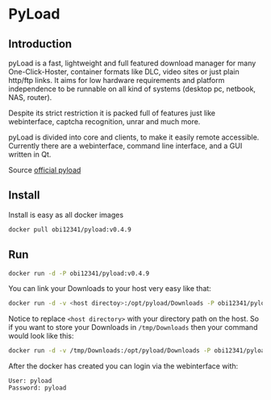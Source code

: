 PyLoad
=========

Introduction
----
pyLoad is a fast, lightweight and full featured download manager for many One-Click-Hoster, container formats like DLC, video sites or just plain http/ftp links. It aims for low hardware requirements and platform independence to be runnable on all kind of systems (desktop pc, netbook, NAS, router).

Despite its strict restriction it is packed full of features just like webinterface, captcha recognition, unrar and much more.

pyLoad is divided into core and clients, to make it easily remote accessible. Currently there are a webinterface, command line interface, and a GUI written in Qt.

Source [official pyload]

Install
----
Install is easy as all docker images
```sh
docker pull obi12341/pyload:v0.4.9
```

Run
----
```sh
docker run -d -P obi12341/pyload:v0.4.9
```
You can link your Downloads to your host very easy like that: 
```sh
docker run -d -v <host directoy>:/opt/pyload/Downloads -P obi12341/pyload:v0.4.9
```
Notice to replace ```<host directory>``` with your directory path on the host. So if you want to store your Downloads in ```/tmp/Downloads``` then your command would look like this:
```sh
docker run -d -v /tmp/Downloads:/opt/pyload/Downloads -P obi12341/pyload:v0.4.9
```

After the docker has created you can login via the webinterface with:

```
User: pyload
Password: pyload
```


[official pyload]:http://pyload.org/
